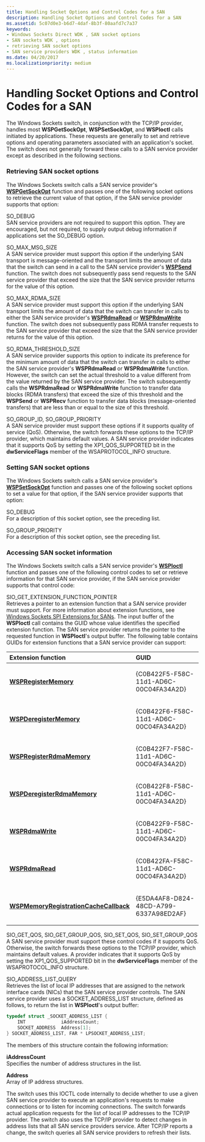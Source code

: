 ```yaml
---
title: Handling Socket Options and Control Codes for a SAN
description: Handling Socket Options and Control Codes for a SAN
ms.assetid: 5c07d0e3-b6d7-4daf-8b3f-80aafd7c7a37
keywords:
- Windows Sockets Direct WDK , SAN socket options
- SAN sockets WDK , options
- retrieving SAN socket options
- SAN service providers WDK , status information
ms.date: 04/20/2017
ms.localizationpriority: medium
---
```


# Handling Socket Options and Control Codes for a SAN





The Windows Sockets switch, in conjunction with the TCP/IP provider, handles most **WSPGetSockOpt**, **WSPSetSockOpt**, and **WSPIoctl** calls initiated by applications. These requests are generally to set and retrieve options and operating parameters associated with an application's socket. The switch does not generally forward these calls to a SAN service provider except as described in the following sections.

### Retrieving SAN socket options

The Windows Sockets switch calls a SAN service provider's [**WSPGetSockOpt**](https://msdn.microsoft.com/library/windows/hardware/ff566292) function and passes one of the following socket options to retrieve the current value of that option, if the SAN service provider supports that option:

<a href="" id="so-debug"></a>SO\_DEBUG  
SAN service providers are not required to support this option. They are encouraged, but not required, to supply output debug information if applications set the SO\_DEBUG option.

<a href="" id="so-max-msg-size"></a>SO\_MAX\_MSG\_SIZE  
A SAN service provider must support this option if the underlying SAN transport is message-oriented and the transport limits the amount of data that the switch can send in a call to the SAN service provider's [**WSPSend**](https://msdn.microsoft.com/library/windows/hardware/ff566316) function. The switch does not subsequently pass send requests to the SAN service provider that exceed the size that the SAN service provider returns for the value of this option.

<a href="" id="so-max-rdma-size"></a>SO\_MAX\_RDMA\_SIZE  
A SAN service provider must support this option if the underlying SAN transport limits the amount of data that the switch can transfer in calls to either the SAN service provider's [**WSPRdmaRead**](https://msdn.microsoft.com/library/windows/hardware/ff566304) or [**WSPRdmaWrite**](https://msdn.microsoft.com/library/windows/hardware/ff566306) function. The switch does not subsequently pass RDMA transfer requests to the SAN service provider that exceed the size that the SAN service provider returns for the value of this option.

<a href="" id="so-rdma-threshold-size"></a>SO\_RDMA\_THRESHOLD\_SIZE  
A SAN service provider supports this option to indicate its preference for the minimum amount of data that the switch can transfer in calls to either the SAN service provider's **WSPRdmaRead** or **WSPRdmaWrite** function. However, the switch can set the actual threshold to a value different from the value returned by the SAN service provider. The switch subsequently calls the **WSPRdmaRead** or **WSPRdmaWrite** function to transfer data blocks (RDMA transfers) that exceed the size of this threshold and the **WSPSend** or **WSPRecv** function to transfer data blocks (message-oriented transfers) that are less than or equal to the size of this threshold.

<a href="" id="so-group-id--so-group-priority"></a>SO\_GROUP\_ID, SO\_GROUP\_PRIORITY  
A SAN service provider must support these options if it supports quality of service (QoS). Otherwise, the switch forwards these options to the TCP/IP provider, which maintains default values. A SAN service provider indicates that it supports QoS by setting the XP1\_QOS\_SUPPORTED bit in the **dwServiceFlags** member of the WSAPROTOCOL\_INFO structure.

### Setting SAN socket options

The Windows Sockets switch calls a SAN service provider's [**WSPSetSockOpt**](https://msdn.microsoft.com/library/windows/hardware/ff566318) function and passes one of the following socket options to set a value for that option, if the SAN service provider supports that option:

<a href="" id="so-debug"></a>SO\_DEBUG  
For a description of this socket option, see the preceding list.

<a href="" id="so-group-priority"></a>SO\_GROUP\_PRIORITY  
For a description of this socket option, see the preceding list.

### Accessing SAN socket information

The Windows Sockets switch calls a SAN service provider's [**WSPIoctl**](https://msdn.microsoft.com/library/windows/hardware/ff566296) function and passes one of the following control codes to set or retrieve information for that SAN service provider, if the SAN service provider supports that control code:

<a href="" id="sio-get-extension-function-pointer"></a>SIO\_GET\_EXTENSION\_FUNCTION\_POINTER  
Retrieves a pointer to an extension function that a SAN service provider must support. For more information about extension functions, see [Windows Sockets SPI Extensions for SANs](windows-sockets-spi-extensions-for-sans.md). The input buffer of the **WSPIoctl** call contains the GUID whose value identifies the specified extension function. The SAN service provider returns the pointer to the requested function in **WSPIoctl**'s output buffer. The following table contains GUIDs for extension functions that a SAN service provider can support:

<table>
<colgroup>
<col width="50%" />
<col width="50%" />
</colgroup>
<thead>
<tr class="header">
<th align="left">Extension function</th>
<th align="left">GUID</th>
</tr>
</thead>
<tbody>
<tr class="odd">
<td align="left"><p><a href="https://msdn.microsoft.com/library/windows/hardware/ff566311" data-raw-source="[&lt;strong&gt;WSPRegisterMemory&lt;/strong&gt;](https://msdn.microsoft.com/library/windows/hardware/ff566311)"><strong>WSPRegisterMemory</strong></a></p></td>
<td align="left"><p>{C0B422F5-F58C-11d1-AD6C-00C04FA34A2D}</p></td>
</tr>
<tr class="even">
<td align="left"><p><a href="https://msdn.microsoft.com/library/windows/hardware/ff566279" data-raw-source="[&lt;strong&gt;WSPDeregisterMemory&lt;/strong&gt;](https://msdn.microsoft.com/library/windows/hardware/ff566279)"><strong>WSPDeregisterMemory</strong></a></p></td>
<td align="left"><p>{C0B422F6-F58C-11d1-AD6C-00C04FA34A2D}</p></td>
</tr>
<tr class="odd">
<td align="left"><p><a href="https://msdn.microsoft.com/library/windows/hardware/ff566313" data-raw-source="[&lt;strong&gt;WSPRegisterRdmaMemory&lt;/strong&gt;](https://msdn.microsoft.com/library/windows/hardware/ff566313)"><strong>WSPRegisterRdmaMemory</strong></a></p></td>
<td align="left"><p>{C0B422F7-F58C-11d1-AD6C-00C04FA34A2D}</p></td>
</tr>
<tr class="even">
<td align="left"><p><a href="https://msdn.microsoft.com/library/windows/hardware/ff566281" data-raw-source="[&lt;strong&gt;WSPDeregisterRdmaMemory&lt;/strong&gt;](https://msdn.microsoft.com/library/windows/hardware/ff566281)"><strong>WSPDeregisterRdmaMemory</strong></a></p></td>
<td align="left"><p>{C0B422F8-F58C-11d1-AD6C-00C04FA34A2D}</p></td>
</tr>
<tr class="odd">
<td align="left"><p><a href="https://msdn.microsoft.com/library/windows/hardware/ff566306" data-raw-source="[&lt;strong&gt;WSPRdmaWrite&lt;/strong&gt;](https://msdn.microsoft.com/library/windows/hardware/ff566306)"><strong>WSPRdmaWrite</strong></a></p></td>
<td align="left"><p>{C0B422F9-F58C-11d1-AD6C-00C04FA34A2D}</p></td>
</tr>
<tr class="even">
<td align="left"><p><a href="https://msdn.microsoft.com/library/windows/hardware/ff566304" data-raw-source="[&lt;strong&gt;WSPRdmaRead&lt;/strong&gt;](https://msdn.microsoft.com/library/windows/hardware/ff566304)"><strong>WSPRdmaRead</strong></a></p></td>
<td align="left"><p>{C0B422FA-F58C-11d1-AD6C-00C04FA34A2D}</p></td>
</tr>
<tr class="odd">
<td align="left"><p><a href="https://msdn.microsoft.com/library/windows/hardware/ff566299" data-raw-source="[&lt;strong&gt;WSPMemoryRegistrationCacheCallback&lt;/strong&gt;](https://msdn.microsoft.com/library/windows/hardware/ff566299)"><strong>WSPMemoryRegistrationCacheCallback</strong></a></p></td>
<td align="left"><p>{E5DA4AF8-D824-48CD-A799-6337A98ED2AF}</p></td>
</tr>
</tbody>
</table>

 

<a href="" id="sio-get-qos--sio-get-group-qos--sio-set-qos--sio-set-group-qos"></a>SIO\_GET\_QOS, SIO\_GET\_GROUP\_QOS, SIO\_SET\_QOS, SIO\_SET\_GROUP\_QOS  
A SAN service provider must support these control codes if it supports QoS. Otherwise, the switch forwards these options to the TCP/IP provider, which maintains default values. A provider indicates that it supports QoS by setting the XP1\_QOS\_SUPPORTED bit in the **dwServiceFlags** member of the WSAPROTOCOL\_INFO structure.

<a href="" id="sio-address-list-query"></a>SIO\_ADDRESS\_LIST\_QUERY  
Retrieves the list of local IP addresses that are assigned to the network interface cards (NICs) that the SAN service provider controls. The SAN service provider uses a SOCKET\_ADDRESS\_LIST structure, defined as follows, to return the list in **WSPIoctl**'s output buffer:

```C++
typedef struct _SOCKET_ADDRESS_LIST {
    INT             iAddressCount; 
    SOCKET_ADDRESS  Address[1]; 
} SOCKET_ADDRESS_LIST, FAR * LPSOCKET_ADDRESS_LIST;
```

The members of this structure contain the following information:

<a href="" id="iaddresscount"></a>**iAddressCount**  
Specifies the number of address structures in the list.

<a href="" id="address"></a>**Address**  
Array of IP address structures.

The switch uses this IOCTL code internally to decide whether to use a given SAN service provider to execute an application's requests to make connections or to listen for incoming connections. The switch forwards actual application requests for the list of local IP addresses to the TCP/IP provider. The switch also uses the TCP/IP provider to detect changes in address lists that all SAN service providers service. After TCP/IP reports a change, the switch queries all SAN service providers to refresh their lists.

 

 





